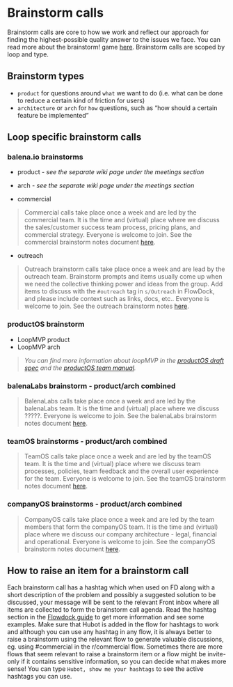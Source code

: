 # Brainstorm calls 

Brainstorm calls are core to how we work and reflect our approach for finding the highest-possible quality answer to the issues we face. You can read more about the brainstorm! game [here](https://docs.google.com/document/d/1mHb-D2vJxufa8OZPU55V5WBIXuQ44MNL4fcXw52lEe8/edit#). Brainstorm calls are scoped by loop and type. 

## Brainstorm types
* `product` for questions around `what` we want to do (i.e. what can be done to reduce a certain kind of friction for users)
* `architecture` or `arch` for `how` questions, such as “how should a certain feature be implemented”

## Loop specific brainstorm calls 

### balena.io brainstorms
* product - _see the separate wiki page under the meetings section_

* arch - _see the separate wiki page under the meetings section_

* commercial
> Commercial calls take place once a week and are led by the commercial team. It is the time and (virtual) place where we discuss the sales/customer success team process, pricing plans, and commercial strategy. Everyone is welcome to join.
> See the commercial brainstorm notes document [here](https://docs.google.com/document/d/1L-p1Xkz0t1-wKvV_vp87DnRuAWS-1lhR5wObD7YId80/edit).

* outreach
> Outreach brainstorm calls take place once a week and are lead by the outreach team. Brainstorm prompts and items usually come up when we need the collective thinking power and ideas from the group. Add items to discuss with the `#outreach` tag in `s/Outreach` in FlowDock, and please include context such as links, docs, etc.. Everyone is welcome to join. 
> See the outreach brainstorm notes [here](https://docs.google.com/document/d/12vOZ6q45DL9dnl9kH9OhVjXOAvak-GRREv3iN_r5RFY/edit#heading=h.rw2es49hyat0).

### productOS brainstorm
* LoopMVP product
* LoopMVP arch
> _You can find more information about loopMVP in the [productOS draft spec](https://docs.google.com/document/d/17_EnBWn_JKQzlAE98UiHp4cuy-l50Ist2_q-c24ojds/edit#heading=h.o9drtpe4wedmunder) and the [productOS team manual](https://docs.google.com/document/d/18G1vzYte-wSmoVLmPafG4gWm6eJ4ZUDCs40llWgc9s8/edit#heading=h.lj0g2s7qd8jq)._

### balenaLabs brainstorm - product/arch combined
> BalenaLabs calls take place once a week and are led by the balenaLabs team. It is the time and (virtual) place where we discuss ?????. Everyone is welcome to join.
> See the balenaLabs brainstorm notes document [here](https://docs.google.com/document/d/16zYTUiZkyZCg2-gprj8wQksbzWVtsDay2wArSJPaVNw/edit?usp=drivesdk).

### teamOS brainstorms - product/arch combined
> TeamOS calls take place once a week and are led by the teamOS team. It is the time and (virtual) place where we discuss team processes, policies, team feedback and the overall user experience for the team. Everyone is welcome to join.
> See the teamOS brainstorm notes document [here](https://docs.google.com/document/d/1o8p8irS_cdEIM2FHUsP6HzbSMpGCCac_Th9NIbfNS04/edit#).

### companyOS brainstorms - product/arch combined
> CompanyOS calls take place once a week and are led by the team members that form the companyOS team. It is the time and (virtual) place where we discuss our company architecture - legal, financial and operational. Everyone is welcome to join.
> See the companyOS brainstorm notes document [here](https://docs.google.com/document/d/1UF6VolqWd7CpQ1GLwYvftHJj7Agf6Kr-CGpLW28Ry80/edit?usp=sharing).

## How to raise an item for a brainstorm call
Each brainstorm call has a hashtag which when used on FD along with a short description of the problem and possibly a suggested solution to be discussed, your message will be sent to the relevant Front inbox where all items are collected to form the brainstorm call agenda. Read the hashtag section in the [Flowdock guide](https://github.com/balena-io/balena-io/wiki/Flowdock) to get more information and see some examples. Make sure that Hubot is added in the flow for hashtags to work and although you can use any hashtag in any flow, it is always better to raise a brainstorm using the relevant flow to generate valuable discussions, eg. using #commercial in the r/commercial flow. Sometimes there are more flows that seem relevant to raise a brainstorm item or a flow might be invite-only if it contains sensitive information, so you can decide what makes more sense! You can type `Hubot, show me your hashtags` to see the active hashtags you can use. 